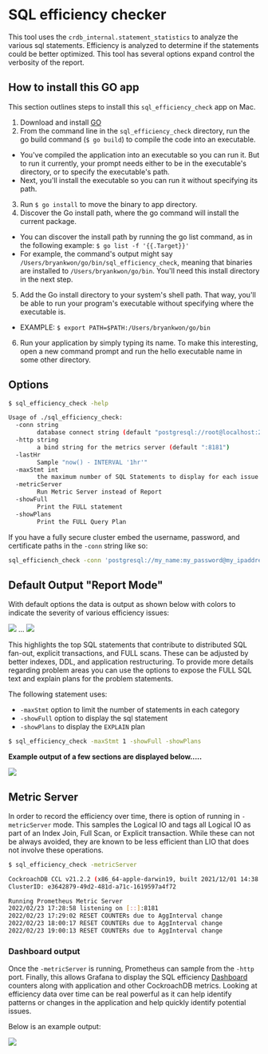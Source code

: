 # SQL efficiency checker 

This tool uses the `crdb_internal.statement_statistics` to analyze the various sql statements. Efficiency is analyzed to determine if the statements could be better optimized.  This tool has several options expand control the verbosity of the report.

## How to install this GO app 
This section outlines steps to install this `sql_efficiency_check` app on Mac. 

1. Download and install [GO](https://go.dev/doc/install)
2. From the command line in the `sql_efficiency_check` directory, run the go build command (`$ go build`) to compile the code into an executable. 
  - You've compiled the application into an executable so you can run it. But to run it currently, your prompt needs either to be in the executable's directory, or to specify the executable's path.
  - Next, you'll install the executable so you can run it without specifying its path.
3. Run `$ go install` to move the binary to app directory.
4. Discover the Go install path, where the go command will install the current package.
  - You can discover the install path by running the go list command, as in the following example: `$ go list -f '{{.Target}}'`
  - For example, the command's output might say `/Users/bryankwon/go/bin/sql_efficiency_check`, meaning that binaries are installed to `/Users/bryankwon/go/bin`. You'll need this install directory in the next step.
5. Add the Go install directory to your system's shell path. That way, you'll be able to run your program's executable without specifying where the executable is.
  - EXAMPLE: `$ export PATH=$PATH:/Users/bryankwon/go/bin`
6. Run your application by simply typing its name. To make this interesting, open a new command prompt and run the hello executable name in some other directory.

## Options

```bash
$ sql_efficiency_check -help

Usage of ./sql_efficiency_check:
  -conn string
    	database connect string (default "postgresql://root@localhost:26257/defaultdb?sslmode=disable")
  -http string
    	a bind string for the metrics server (default ":8181")
  -lastHr
    	Sample "now() - INTERVAL '1hr'"
  -maxStmt int
    	the maximum number of SQL Statements to display for each issue (default 5)
  -metricServer
    	Run Metric Server instead of Report
  -showFull
    	Print the FULL statement
  -showPlans
    	Print the FULL Query Plan
```

If you have a fully secure cluster embed the username, password, and certificate paths in the `-conn` string like so:

```bash
sql_efficiench_check -conn 'postgresql://my_name:my_password@my_ipaddress:26257/defaultdb?sslmode=verify-full&sslrootcert=$HOME/Library/CockroachCloud/certs/my_ca.crt'
```

## Default Output "Report Mode"

With default options the data is output as shown below with colors to indicate the severity of various efficiency issues:

![](img/default_report_output_1.png)
...
![](img/default_report_output_2.png)

This highlights the top SQL statements that contribute to distributed SQL fan-out, explicit transactions, and FULL scans.  These can be adjusted by better indexes, DDL, and application restructuring.  To provide more details regarding problem areas you can use the options to expose the FULL SQL text and explain plans for the problem statements.

The following statement uses:
- `-maxStmt` option to limit the number of statements in each category 
- `-showFull` option to display the sql statement
- `-showPlans` to display the `EXPLAIN` plan

```bash
$ sql_efficiency_check -maxStmt 1 -showFull -showPlans
```

**Example output of a few sections are displayed below.....**

![](img/report_output_plans.png)

## Metric Server

In order to record the efficiency over time, there is option of running in `-metricServer` mode.  This samples the Logical IO and tags all Logical IO as part of an Index Join, Full Scan, or Explicit transaction.  While these can not be always avoided, they are known to be less efficient than LIO that does not involve these operations.  


```bash
$ sql_efficiency_check -metricServer

CockroachDB CCL v21.2.2 (x86_64-apple-darwin19, built 2021/12/01 14:38:36, go1.16.6)
ClusterID: e3642879-49d2-481d-a71c-1619597a4f72

Running Prometheus Metric Server
2022/02/23 17:28:58 listening on [::]:8181
2022/02/23 17:29:02 RESET COUNTERs due to AggInterval change
2022/02/23 18:00:17 RESET COUNTERs due to AggInterval change
2022/02/23 19:00:13 RESET COUNTERs due to AggInterval change
```


### Dashboard output

Once the `-metricServer` is running, Prometheus can sample from the `-http` port.  Finally, this allows Grafana to display the SQL efficiency [Dashboard](SQLEfficiencyDashboard-1645677578406.json) counters along with application and other CockroachDB metrics. Looking at efficiency data over time can be real powerful as it can help identify patterns or changes in the application and help quickly identify potential issues.

Below is an example output:

![](img/sql_efficiency_dashboard_prometheus.png)
